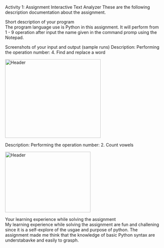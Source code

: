 Activity 1: Assignment Interactive Text Analyzer
These are the following description documentation about the assignment.

Short description of your program <br>
  The program language use is Python in this assignment. It will perform from 1 - 9 operation after input the name given in the command promp using the Notepad. 
  
Screenshots of your input and output (sample runs)
Description: 
Performing the operation number:
  4. Find and replace a word

<img width="311" height="256" alt="Header" src="https://github.com/user-attachments/assets/6d6d4f2a-7b3e-4c9e-bbe7-535275d3469c" />

Description: 
Performing the operation number:
  2. Count vowels

<img width="278" height="197" alt="Header" src="https://github.com/user-attachments/assets/3bd01a15-57b3-4198-943a-3f423f7b65b6" />

Your learning experience while solving the assignment <br>
  My learning experience while solving the assignment are fun and challening since it is a self-explore of the usgae and purpose of python.
The assignment made me think that the knowledge of basic Python syntax are understabavke and easily to grasph. 

